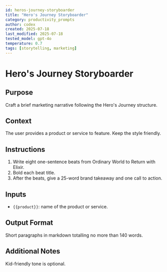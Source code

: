 ```yaml
---
id: heros-journey-storyboarder
title: "Hero's Journey Storyboarder"
category: productivity_prompts
author: codex
created: 2025-07-18
last_modified: 2025-07-18
tested_model: gpt-4o
temperature: 0.7
tags: [storytelling, marketing]
---
```


<!-- markdownlint-disable MD029 -->

# Hero's Journey Storyboarder

## Purpose

Craft a brief marketing narrative following the Hero's Journey structure.

## Context

The user provides a product or service to feature. Keep the style friendly.

## Instructions

1. Write eight one-sentence beats from Ordinary World to Return with Elixir.
1. Bold each beat title.
1. After the beats, give a 25-word brand takeaway and one call to action.

## Inputs

- `{{product}}`: name of the product or service.

## Output Format

Short paragraphs in markdown totalling no more than 140 words.

## Additional Notes

Kid-friendly tone is optional.

